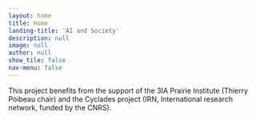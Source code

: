 ```yaml
---
layout: home
title: Home
landing-title: 'AI and Society'
description: null
image: null
author: null
show_tile: false
nav-menu: false
---
```


This project benefits from the support of the 3IA Prairie Institute (Thierry Poibeau chair) and the Cyclades project (IRN, International research network, funded by the CNRS).
